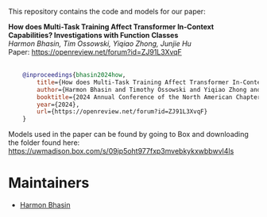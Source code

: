 This repository contains the code and models for our paper:

**How does Multi-Task Training Affect Transformer In-Context Capabilities? Investigations with Function Classes** <br>
*Harmon Bhasin, Tim Ossowski, Yiqiao Zhong, Junjie Hu* <br>
Paper: https://openreview.net/forum?id=ZJ91L3XvqF <br><br>

```bibtex
    @inproceedings{bhasin2024how,
        title={How does Multi-Task Training Affect Transformer In-Context Capabilities? Investigations with Function Classes},
        author={Harmon Bhasin and Timothy Ossowski and Yiqiao Zhong and Junjie Hu},
        booktitle={2024 Annual Conference of the North American Chapter of the Association for Computational Linguistics},
        year={2024},
        url={https://openreview.net/forum?id=ZJ91L3XvqF}
    }
```

Models used in the paper can be found by going to Box and downloading the folder found here: https://uwmadison.box.com/s/09ip5oht977fxp3mvebkykxwbbwvl4ls 

# Maintainers
* [Harmon Bhasin](https://harmonbhasin.com/)
